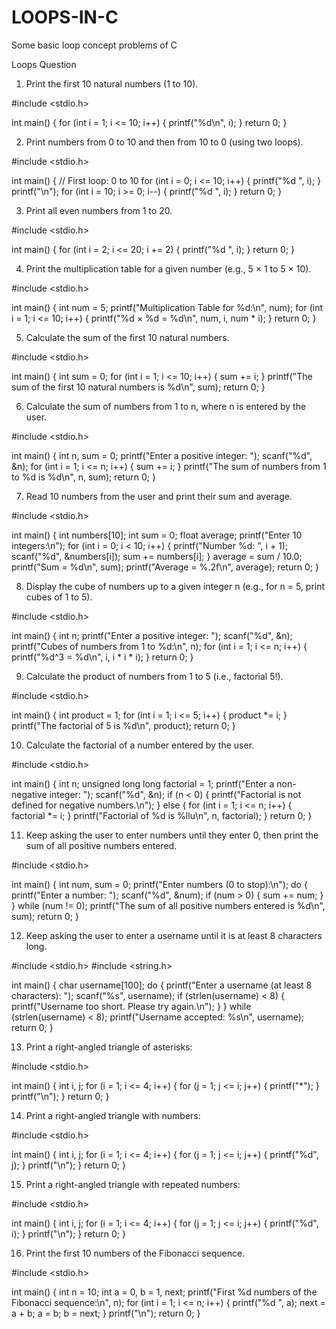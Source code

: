 # LOOPS-IN-C
Some basic loop concept problems of C 

Loops Question
1. Print the first 10 natural numbers (1 to 10).

#include <stdio.h>

int main() {
    for (int i = 1; i <= 10; i++) {
        printf("%d\n", i);
    }
    return 0;
}

2. Print numbers from 0 to 10 and then from 10 to 0 (using two loops).

#include <stdio.h>

int main() {
    // First loop: 0 to 10
    for (int i = 0; i <= 10; i++) {
        printf("%d ", i);
    }
    printf("\n");
    for (int i = 10; i >= 0; i--) {
        printf("%d ", i);
    }
    return 0;
}

3. Print all even numbers from 1 to 20.

#include <stdio.h>

int main() {
    for (int i = 2; i <= 20; i += 2) {
        printf("%d ", i);
    }
    return 0;
}

4. Print the multiplication table for a given number (e.g., 5 × 1 to 5 × 10).

#include <stdio.h>

int main() {
    int num = 5;
    printf("Multiplication Table for %d:\n", num);
    for (int i = 1; i <= 10; i++) {
        printf("%d × %d = %d\n", num, i, num * i);
    }
    return 0;
}

5. Calculate the sum of the first 10 natural numbers.

#include <stdio.h>

int main() {
    int sum = 0;
    for (int i = 1; i <= 10; i++) {
        sum += i;
    }
    printf("The sum of the first 10 natural numbers is %d\n", sum);
    return 0;
}

6. Calculate the sum of numbers from 1 to n, where n is entered by the user.

#include <stdio.h>

int main() {
    int n, sum = 0;
    printf("Enter a positive integer: ");
    scanf("%d", &n);
    for (int i = 1; i <= n; i++) {
        sum += i;
    }
    printf("The sum of numbers from 1 to %d is %d\n", n, sum);
    return 0;
}

7. Read 10 numbers from the user and print their sum and average.

#include <stdio.h>

int main() {
    int numbers[10];
    int sum = 0;
    float average;
    printf("Enter 10 integers:\n");
    for (int i = 0; i < 10; i++) {
        printf("Number %d: ", i + 1);
        scanf("%d", &numbers[i]);
        sum += numbers[i];
    }
    average = sum / 10.0;
    printf("Sum = %d\n", sum);
    printf("Average = %.2f\n", average);
    return 0;
}

  8. Display the cube of numbers up to a given integer n (e.g., for n = 5, print cubes of 1 to 5).

#include <stdio.h>

int main() {
    int n;
    printf("Enter a positive integer: ");
    scanf("%d", &n);
    printf("Cubes of numbers from 1 to %d:\n", n);
    for (int i = 1; i <= n; i++) {
        printf("%d^3 = %d\n", i, i * i * i);
    }
    return 0;
}

9. Calculate the product of numbers from 1 to 5 (i.e., factorial 5!).

#include <stdio.h>

int main() {
    int product = 1;
    for (int i = 1; i <= 5; i++) {
        product *= i;
    }
    printf("The factorial of 5 is %d\n", product);
    return 0;
}

10. Calculate the factorial of a number entered by the user.

#include <stdio.h>

int main() {
    int n;
    unsigned long long factorial = 1;
    printf("Enter a non-negative integer: ");
    scanf("%d", &n);
    if (n < 0) {
        printf("Factorial is not defined for negative numbers.\n");
    } else {
        for (int i = 1; i <= n; i++) {
            factorial *= i;
        }
        printf("Factorial of %d is %llu\n", n, factorial);
    }
    return 0;
}

11. Keep asking the user to enter numbers until they enter 0, then print the sum of all positive numbers entered.

  #include <stdio.h>

int main() {
    int num, sum = 0;
    printf("Enter numbers (0 to stop):\n");
    do {
        printf("Enter a number: ");
        scanf("%d", &num);
        if (num > 0) {
            sum += num;
        }
    } while (num != 0);
    printf("The sum of all positive numbers entered is %d\n", sum);
    return 0;
}

12. Keep asking the user to enter a username until it is at least 8 characters long.

#include <stdio.h>
#include <string.h>

int main() {
    char username[100];
    do {
        printf("Enter a username (at least 8 characters): ");
        scanf("%s", username);
        if (strlen(username) < 8) {
            printf("Username too short. Please try again.\n");
        }
    } while (strlen(username) < 8);
      printf("Username accepted: %s\n", username);
   return 0;
}

13. Print a right-angled triangle of asterisks:

#include <stdio.h>

int main() {
    int i, j;
    for (i = 1; i <= 4; i++) {
        for (j = 1; j <= i; j++) {
            printf("*");
        }
        printf("\n");
    }
    return 0;
}


14. Print a right-angled triangle with numbers:
    

#include <stdio.h>

int main() {
    int i, j;
    for (i = 1; i <= 4; i++) {
        for (j = 1; j <= i; j++) {
            printf("%d", j);
        }
        printf("\n");
    }
    return 0;
}

15. Print a right-angled triangle with repeated numbers:
    
#include <stdio.h>

int main() {
    int i, j;
    for (i = 1; i <= 4; i++) {
        for (j = 1; j <= i; j++) {
            printf("%d", i);
        }
        printf("\n");
    }
    return 0;
}

16. Print the first 10 numbers of the Fibonacci sequence.

#include <stdio.h>

int main() {
    int n = 10;
    int a = 0, b = 1, next;
    printf("First %d numbers of the Fibonacci sequence:\n", n);
    for (int i = 1; i <= n; i++) {
        printf("%d ", a);
        next = a + b;
        a = b;
        b = next;
    }
    printf("\n");
    return 0;
}

    
